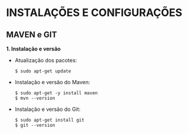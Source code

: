 # INSTALAÇÕES E CONFIGURAÇÕES

## MAVEN e GIT

**1. Instalação e versão**

- Atualização dos pacotes:  
  ```
  $ sudo apt-get update
  ```
- Instalação e versão do Maven:
  ```
  $ sudo apt-get -y install maven
  $ mvn --version
  ```
- Instalação e versão do Git:
  ```
  $ sudo apt-get install git
  $ git --version
  ```
  
